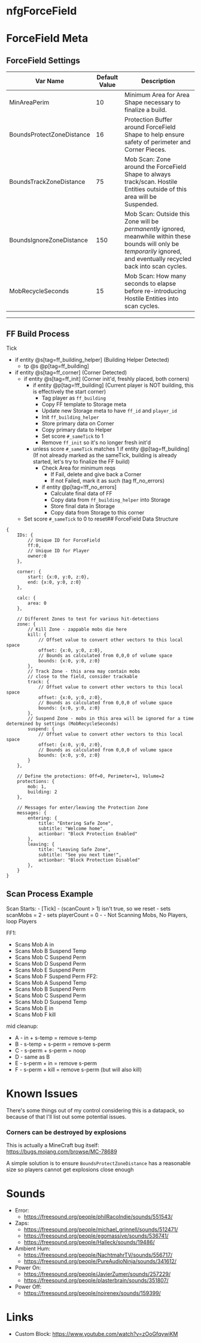 # nfgForceField

# ForceField Meta

## ForceField Settings

| Var Name                  | Default Value | Description                                                                                                                                                                 |
| ------------------------- | ------------- | --------------------------------------------------------------------------------------------------------------------------------------------------------------------------- |
| MinAreaPerim              | 10            | Minimum Area for Area Shape necessary to finalize a build.                                                                                                                  |
| BoundsProtectZoneDistance | 16            | Protection Buffer around ForceField Shape to help ensure safety of perimeter and Corner Pieces.                                                                             |
| BoundsTrackZoneDistance   | 75            | Mob Scan: Zone around the ForceField Shape to always track/scan. Hostile Entities outside of this area will be Suspended.                                                   |
| BoundsIgnoreZoneDistance  | 150           | Mob Scan: Outside this Zone will be _permanently_ ignored, meanwhile within these bounds will only be _temporarily_ ignored, and eventually recycled back into scan cycles. |
| MobRecycleSeconds         | 15            | Mob Scan: How many seconds to elapse before re-introducing Hostile Entities into scan cycles.                                                                               |

---

## FF Build Process

Tick

-   if entity @s[tag=ff_building_helper] (Building Helper Detected)
    -   tp @s @p[tag=ff_building]
-   if entity @s[tag=ff_corner] (Corner Detected)
    -   if entity @s[tag=ff_init] (Corner init'd, freshly placed, both corners)
        -   if entity @p[tag=!ff_building] (Current player is NOT building, this is effectively the start corner)
            -   Tag player as `ff_building`
            -   Copy FF template to Storage meta
            -   Update new Storage meta to have `ff_id` and `player_id`
            -   Init `ff_building_helper`
            -   Store primary data on Corner
            -   Copy primary data to Helper
            -   Set score `#_sameTick` to 1
            -   Remove `ff_init` so it's no longer fresh init'd
        -   unless score `#_sameTick` matches 1 if entity @p[tag=ff_building]
            (If not already marked as the sameTick, building is already started, let's try to finalize the FF build)
            -   Check Area for minimum reqs
                -   If Fail, delete and give back a Corner
                -   If not Failed, mark it as such (tag ff_no_errors)
            -   if entity @p[tag=!ff_no_errors]
                -   Calculate final data of FF
                -   Copy data from `ff_building_helper` into Storage
                -   Store final data in Storage
                -   Copy data from Storage to this corner
    -   Set score `#_sameTick` to 0 to reset## ForceField Data Structure

```
{
    IDs: {
        // Unique ID for ForceField
        ff:0,
        // Unique ID for Player
        owner:0
    },

    corner: {
        start: {x:0, y:0, z:0},
        end: {x:0, y:0, z:0}
    },

    calc: {
        area: 0
    },

    // Different Zones to test for various hit-detections
    zone: {
        // Kill Zone - zappable mobs die here
        kill: {
            // Offset value to convert other vectors to this local space
            offset: {x:0, y:0, z:0},
            // Bounds as calculated from 0,0,0 of volume space
            bounds: {x:0, y:0, z:0}
        },
        // Track Zone - this area may contain mobs
        // close to the field, consider trackable
        track: {
            // Offset value to convert other vectors to this local space
            offset: {x:0, y:0, z:0},
            // Bounds as calculated from 0,0,0 of volume space
            bounds: {x:0, y:0, z:0}
        },
        // Suspend Zone - mobs in this area will be ignored for a time determined by settings (MobRecycleSeconds)
        suspend: {
            // Offset value to convert other vectors to this local space
            offset: {x:0, y:0, z:0},
            // Bounds as calculated from 0,0,0 of volume space
            bounds: {x:0, y:0, z:0}
        }
    },

    // Define the protections: Off=0, Perimeter=1, Volume=2
    protections: {
        mob: 1,
        building: 2
    },

    // Messages for enter/leaving the Protection Zone
    messages: {
        entering: {
            title: "Entering Safe Zone",
            subtitle: "Welcome home",
            actionbar: "Block Protection Enabled"
        },
        leaving: {
            title: "Leaving Safe Zone",
            subtitle: "See you next time!",
            actionbar: "Block Protection Disabled"
        },
    }
}
```

## Scan Process Example

Scan Starts: - [Tick] - (scanCount > 1) isn't true, so we reset - sets scanMobs = 2 - sets playerCount = 0 - - Not Scanning Mobs, No Players, loop Players

FF1:

-   Scans Mob A in
-   Scans Mob B Suspend Temp
-   Scans Mob C Suspend Perm
-   Scans Mob D Suspend Perm
-   Scans Mob E Suspend Perm
-   Scans Mob F Suspend Perm
    FF2:
-   Scans Mob A Suspend Temp
-   Scans Mob B Suspend Perm
-   Scans Mob C Suspend Perm
-   Scans Mob D Suspend Temp
-   Scans Mob E in
-   Scans Mob F kill

mid cleanup:

-   A - in + s-temp = remove s-temp
-   B - s-temp + s-perm = remove s-perm
-   C - s-perm + s-perm = noop
-   D - same as B
-   E - s-perm + in = remove s-perm
-   F - s-perm + kill = remove s-perm (but will also kill)

# Known Issues

There's some things out of my control considering this is a datapack, so because of that I'll list out some potential issues.

### Corners can be destroyed by explosions

This is actually a MineCraft bug itself: https://bugs.mojang.com/browse/MC-78689

A simple solution is to ensure `BoundsProtectZoneDistance` has a reasonable size so players cannot get explosions close enough

# Sounds

-   Error:
    -   https://freesound.org/people/philRacoIndie/sounds/551543/
-   Zaps:
    -   https://freesound.org/people/michael_grinnell/sounds/512471/
    -   https://freesound.org/people/egomassive/sounds/536741/
    -   https://freesound.org/people/Halleck/sounds/19486/
-   Ambient Hum:
    -   https://freesound.org/people/NachtmahrTV/sounds/556717/
    -   https://freesound.org/people/PureAudioNinja/sounds/341612/
-   Power On:
    -   https://freesound.org/people/JavierZumer/sounds/257229/
    -   https://freesound.org/people/plasterbrain/sounds/351807/
-   Power Off:
    -   https://freesound.org/people/noirenex/sounds/159399/

# Links

-   Custom Block: https://www.youtube.com/watch?v=zOoGfqywiKM
